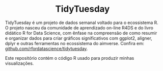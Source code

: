 <h1 align="center">
TidyTuesday
</h1>

TidyTuesday é um projeto de dados semanal voltado para o ecossistema R. 
O projeto nasceu da comunidade de aprendizado on-line R4DS e do livro didático R for Data Science, com ênfase na compreensão de como resumir e organizar dados para criar gráficos significativos com ggplot2, aligner, dplyr e outras ferramentas no ecossistema do aimverse. Confira em: [github.com/rfordatascience/tidytuesday](https://github.com/rfordatascience/tidytuesday/blob/master/README.md).

Este repositório contém o código R usado para produzir minhas visualizações.
